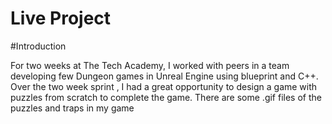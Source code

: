 # Live Project
#Introduction

For two weeks at The Tech Academy, I worked with peers in a team developing few Dungeon games in Unreal Engine using blueprint and C++. Over the two week sprint , I had a great opportunity to design a game with puzzles from scratch to complete the game. 
There are some .gif files of the puzzles and traps in my game
